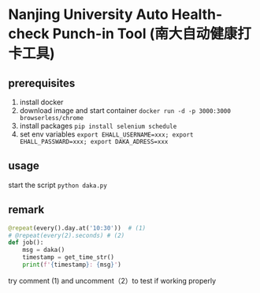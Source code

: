 # Nanjing University Auto Health-check Punch-in Tool (南大自动健康打卡工具)

## prerequisites

1. install docker
2. download image and start container `docker run -d -p 3000:3000 browserless/chrome `
3. install packages `pip install selenium schedule`
4. set env variables `export EHALL_USERNAME=xxx; export EHALL_PASSWARD=xxx; export DAKA_ADRESS=xxx`

## usage

start the script `python daka.py`

## remark

```python
@repeat(every().day.at('10:30'))  # (1)
# @repeat(every(2).seconds) # (2)
def job():
    msg = daka()
    timestamp = get_time_str()
    print(f'{timestamp}: {msg}')
```

try comment (1) and uncomment（2）to test if working properly